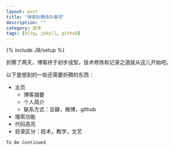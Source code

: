 ```yaml
---
layout: post
title: "博客折腾待办事项"
description: ""
category: 技术
tags: [blog, jekyll, github]
---
```

{% include JB/setup %}

折腾了两天，博客终于初步成型，技术修炼和记录之道就从这儿开始吧。

以下是想到的一些还需要折腾的东西：

* 主页
	+ 博客摘要
	+ 个人简介
	+ 联系方式：豆瓣，微博，github
* 搜索功能
* 代码高亮
* 目录区分：技术，教学，文艺

`To Be Continued`

